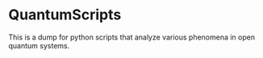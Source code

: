 # QuantumScripts
This is a dump for python scripts that analyze various phenomena in open quantum systems. 
